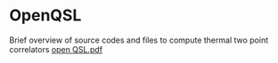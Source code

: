 # OpenQSL
Brief overview of source codes and files to compute thermal two point correlators
[open QSL.pdf](https://github.com/user-attachments/files/16421865/open.QSL.pdf)
